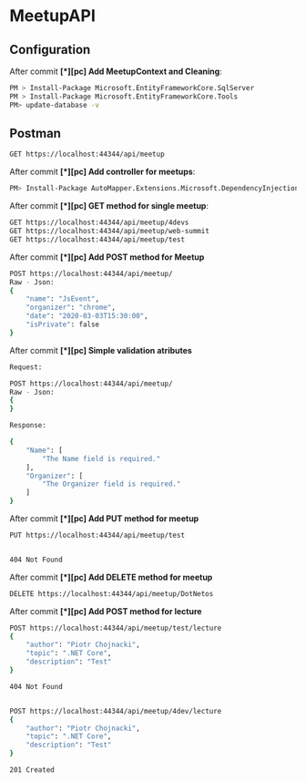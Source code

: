 # MeetupAPI

## Configuration

After commit __[*][pc] Add MeetupContext and Cleaning__:

```sh
PM > Install-Package Microsoft.EntityFrameworkCore.SqlServer
PM > Install-Package Microsoft.EntityFrameworkCore.Tools
PM> update-database -v
```

## Postman
```sh
GET https://localhost:44344/api/meetup
```

After commit __[*][pc] Add controller for meetups__:
```sh
PM> Install-Package AutoMapper.Extensions.Microsoft.DependencyInjection
```

After commit __[*][pc] GET method for single meetup__:
```sh
GET https://localhost:44344/api/meetup/4devs
GET https://localhost:44344/api/meetup/web-summit
GET https://localhost:44344/api/meetup/test
```


After commit __[*][pc] Add POST method for Meetup__

```sh
POST https://localhost:44344/api/meetup/
Raw - Json:
{
    "name": "JsEvent",
    "organizer": "chrome",
    "date": "2020-03-03T15:30:00",
    "isPrivate": false
}
```

After commit __[*][pc] Simple validation atributes__

```sh
Request:

POST https://localhost:44344/api/meetup/
Raw - Json:
{
}

Response:

{
    "Name": [
        "The Name field is required."
    ],
    "Organizer": [
        "The Organizer field is required."
    ]
}
```

After commit __[*][pc] Add PUT method for meetup__
```sh
PUT https://localhost:44344/api/meetup/test


404 Not Found

```

After commit __[*][pc] Add DELETE method for meetup__
```sh
DELETE https://localhost:44344/api/meetup/DotNetos
```

After commit __[*][pc] Add POST method for lecture__
```sh
POST https://localhost:44344/api/meetup/test/lecture
{
    "author": "Piotr Chojnacki",
    "topic": ".NET Core",
    "description": "Test"
}

404 Not Found


POST https://localhost:44344/api/meetup/4dev/lecture
{
    "author": "Piotr Chojnacki",
    "topic": ".NET Core",
    "description": "Test"
}

201 Created
```
